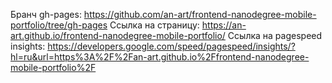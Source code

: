 Бранч gh-pages: https://github.com/an-art/frontend-nanodegree-mobile-portfolio/tree/gh-pages
Ссылка на страницу: https://an-art.github.io/frontend-nanodegree-mobile-portfolio/
Ссылка на pagespeed insights: https://developers.google.com/speed/pagespeed/insights/?hl=ru&url=https%3A%2F%2Fan-art.github.io%2Ffrontend-nanodegree-mobile-portfolio%2F
